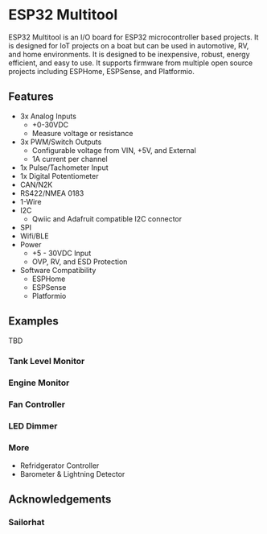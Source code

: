# ESP32 Multitool

ESP32 Multitool is an I/O board for ESP32 microcontroller based projects.  It is designed for IoT projects on a boat but can be used in automotive, RV, and home environments.  It is designed to be inexpensive, robust, energy efficient, and easy to use.  It supports firmware from multiple open source projects including ESPHome, ESPSense, and Platformio.

## Features

- 3x Analog Inputs
	- +0-30VDC
	- Measure voltage or resistance
- 3x PWM/Switch Outputs
	- Configurable voltage from VIN, +5V, and External
	- 1A current per channel
- 1x Pulse/Tachometer Input
- 1x Digital Potentiometer
- CAN/N2K 
- RS422/NMEA 0183
- 1-Wire
- I2C
	- Qwiic and Adafruit compatible I2C connector
- SPI
- Wifi/BLE
- Power
	- +5 - 30VDC Input
	- OVP, RV, and ESD Protection
- Software Compatibility
	- ESPHome
	- ESPSense
	- Platformio

## Examples


TBD

### Tank Level Monitor
### Engine Monitor
### Fan Controller
### LED Dimmer


### More
- Refridgerator Controller
- Barometer & Lightning Detector

## Acknowledgements

### Sailorhat
